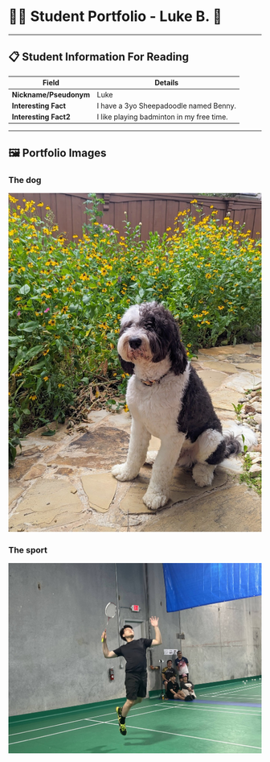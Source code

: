 # 👨‍🎓 Student Portfolio - Luke B. 🏸
---

## 📋 Student Information For Reading

| **Field** | **Details** |
|-----------|-------------|
| **Nickname/Pseudonym** | Luke |
| **Interesting Fact** |  I have a 3yo Sheepadoodle named Benny. |
| **Interesting Fact2** | I like playing badminton in my free time. |

---

## 🖼️ Portfolio Images

### The dog
![Benny in the flowers](PXL_20240522_154604796.PORTRAIT.ORIGINAL~3.jpg)

### The sport
![Me playing badminton](IMG_0878.jpg)

